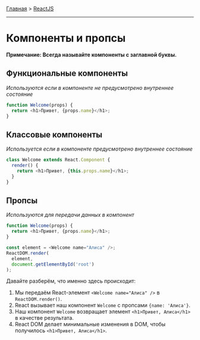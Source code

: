 [Главная](../README.md#readme) > [ReactJS](./README_REACT.md#readme)

***

# Компоненты и пропсы

**Примечание: Всегда называйте компоненты с заглавной буквы.**

## Функциональные компоненты

*Используются если в компоненте не предусмотрено внутреннее состояние*

```javascript
function Welcome(props) {
  return <h1>Привет, {props.name}</h1>;
}
```

## Классовые компоненты

*Используется если в компоненте предусмотрено внутреннее состояние*

```javascript
class Welcome extends React.Component {
  render() {
    return <h1>Привет, {this.props.name}</h1>;
  }
}
```

## Пропсы

*Используются для передачи данных в компонент*

```javascript
function Welcome(props) {
  return <h1>Привет, {props.name}</h1>;
}

const element = <Welcome name="Алиса" />;
ReactDOM.render(
  element,
  document.getElementById('root')
);
```

Давайте разберём, что именно здесь происходит:

1. Мы передаём React-элемент `<Welcome name="Алиса" />` в `ReactDOM.render()`.
2. React вызывает наш компонент `Welcome` с пропсами `{name: 'Алиса'}`.
3. Наш компонент `Welcome` возвращает элемент `<h1>Привет, Алиса</h1>` в качестве результата.
4. React DOM делает минимальные изменения в DOM, чтобы получилось `<h1>Привет, Алиса</h1>`.